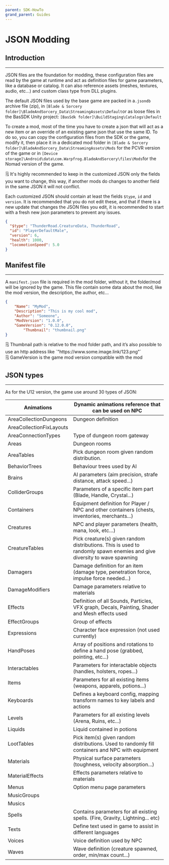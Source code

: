```yaml
---
parent: SDK-HowTo
grand_parent: Guides
---
```

# JSON Modding

## Introduction

---

JSON files are the foundation for modding, these configuration files are read by the game at runtime and act as definition files for game parameters, like a database or catalog. It can also reference assets (meshes, textures, audio, etc...) and custom class type from DLL plugins. 

The default JSON files used by the base game are packed in a`.jsondb` archive file (zip), in `[Blade & Sorcery folder]\BladeAndSorcery_Data\StreamingAssets\Default`or as loose files in the BasSDK Unity project: `[BasSdk folder]\BuildStaging\Catalogs\Default`

To create a mod, most of the time you have to create a json that will act as a new item or an override of an existing game json that use the same ID. To do so, you can copy the configuration files from the SDK or the game, modify it, then place it in a dedicated mod folder in `[Blade & Sorcery folder]\BladeAndSorcery_Data\StreamingAssets\Mods` for the PCVR version of the game or in  `[Device storage]\Android\data\com.Warpfrog.BladeAndSorcery\files\Mods`for the Nomad version of the game.

<aside>
🗒️ It's highly recommended to keep in the customized JSON only the fields you want to change, this way, if another mods do changes to another field in the same JSON it will not conflict.

</aside>

Each customized JSON should contain at least the fields `$type`, `id` and `version`. It is recommended that you do not edit these, and that if there is a new update that changes the JSON files you edit, it is recommended to start with a fresh new json parameters to prevent any issues.

```json
{
  "$type": "ThunderRoad.CreatureData, ThunderRoad",
  "id": "PlayerDefaultMale",
  "version": 6,
  "health": 1000,
  "locomotionSpeed": 5.0
}
```

## Manifest file

---

A `manifest.json` file is required in the mod folder, without it, the folder/mod will be ignored by the game. This file contain some data about the mod, like the mod version, the description, the author, etc...

```json
{
    "Name": "MyMod",
    "Description": "This is my cool mod",
    "Author": "Someone",
    "ModVersion": "1.0.0",
    "GameVersion": "0.12.0.0",
		"Thumbnail": "thumbnail.png"
}
```

<aside>
🗒️ Thumbnail path is relative to the mod folder path, and it’s also possible to use an http address like `"https://www.some.image.link/123.png"`

</aside>

<aside>
🗒️ GameVersion is the game mod version compatible with the mod

</aside>

## JSON types

---

As for the U12 version, the game use around 30 types of JSON:

| Animations  | Dynamic animations reference that can be used on NPC |
| --- | --- |
| AreaCollectionDungeons  | Dungeon definition |
| AreaCollectionFixLayouts  |  |
| AreaConnectionTypes  | Type of dungeon room gateway |
| Areas  | Dungeon rooms |
| AreaTables  | Pick dungeon room given random distribution. |
| BehaviorTrees  | Behaviour trees used by AI |
| Brains  | AI parameters (aim precision, strafe distance, attack speed...) |
| ColliderGroups  | Parameters of a specific item part (Blade, Handle, Crystal...) |
| Containers | Equipment definition for Player / NPC and other containers (chests, inventories, merchants...) |
| Creatures | NPC and player parameters (health, mana, look, etc…) |
| CreatureTables | Pick creature(s) given random distributions. This is used to randomly spawn enemies and give diversity to wave spawning |
| Damagers | Damage definition for an item (damage type, penetration force, impulse force needed...) |
| DamageModifiers | Damage parameters relative to materials |
| Effects | Definition of all Sounds, Particles, VFX graph, Decals, Painting, Shader and Mesh effects used |
| EffectGroups | Group of effects |
| Expressions | Character face expression (not used currently) |
| HandPoses | Array of positions and rotations to define a hand pose (grabbed, pointing, etc...) |
| Interactables | Parameters for interactable objects (handles, holsters, ropes...) |
| Items | Parameters for all existing items (weapons, apparels, potions...) |
| Keyboards | Defines a keyboard config, mapping transform names to key labels and actions |
| Levels | Parameters for all existing levels (Arena, Ruins, etc...) |
| Liquids | Liquid contained in potions |
| LootTables | Pick item(s) given random distributions. Used to randomly fill containers and NPC with equipment |
| Materials  | Physical surface parameters (toughness, velocity absorption...) |
| MaterialEffects  | Effects parameters relative to materials |
| Menus | Option menu page parameters |
| MusicGroups |  |
| Musics |  |
| Spells | Contains parameters for all existing spells. (Fire, Gravity, Lightning... etc) |
| Texts | Define text used in game to assist in different languages |
| Voices | Voice definition used by NPC |
| Waves | Wave definition (creature spawned, order, min/max count...) |